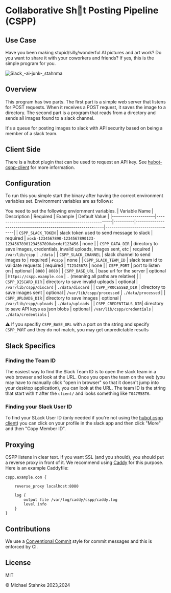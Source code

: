 # Collaborative Sh💩t Posting Pipeline (CSPP)

## Use Case

Have you been making stupid/silly/wonderful AI pictures and art work? Do you want to share it with your coworkers and friends? If yes, this is the simple program for you.

![Slack_-_ai-junk_-_stahnma](https://github.com/stahnma/mandatoryFun/assets/6961/f7f25bb2-33b2-40f8-bb62-b87d49904f62)


## Overview
This program has two parts. The first part is a simple web server that listens for POST requests. When it receives a POST request, it saves the image to a directory. The second part is a program that reads from a directory and sends all images found to a slack channel.

It's a queue for posting images to slack with API security based on being a member of a slack team.

## Client Side

There is a hubot plugin that can be used to request an API key. See [hubot-cspp-client](../hubot-modules/hubot-cspp-client/README.md) for more information.

## Configuration

To run this you simple start the binary after having the correct environment variables set. Environment variables are as follows:

You need to set the following enviornment variables.
| Variable Name       | Description                                            | Required | Example                                                      | Default Value                   |
|---------------------|--------------------------------------------------------|----------|--------------------------------------------------------------|---------------------------------|
| `CSPP_SLACK_TOKEN`    | slack token used to send message to slack              | required | `xoxb-1234567890-1234567890123-12345678901234567890abcdef123456` | none                            |
| `CSPP_DATA_DIR`       | directory to save images, credentials, invalid uploads, images sent, etc | required | `/var/lib/cspp`                                              | `./data`                        |
| `CSPP_SLACK_CHANNEL` | slack channel to send images to                        | required | `#cspp`                                                      | none                            |
| `CSPP_SLACK_TEAM_ID`  | slack team id to validate requests                     | required | `T12345678`                                                  | none                            |
| `CSPP_PORT`           | port to listen on                                      | optional | `8080`                                                       | `8080`                          |
| `CSPP_BASE_URL`       | base url for the server                                | optional | `https://cspp.example.com`                                   | `.` (meaning all paths are relative) |
| `CSPP_DISCARD_DIR`    | directory to save invalid uploads                      | optional | `/var/lib/cspp/discard`                                      | `./data/discard`                |
| `CSPP_PROCESSED_DIR`  | directory to save images sent                          | optional | `/var/lib/cspp/processed`                                    | `./data/processed`              |
| `CSPP_UPLOADS_DIR`    | directory to save images                               | optional | `/var/lib/cspp/uploads`                                      | `./data/uploads`                |
| `CSPP_CREDENTIALS_DIR`| directory to save API keys as json blobs               | optional | `/var/lib/cspp/credentials`                                  | `./data/credentials`           |

:warning: If you specifiy `CSPP_BASE_URL` with a port on the string and specify `CSPP_PORT` and they do not match, you may get unpredictable results

## Slack Specifics

### Finding the Team ID

The easiest way to find the Slack Team ID is to open the slack team in a web browser and look at the URL. Once you open the team on the web (you may have to manually click "open in browser" so that it doesn't jump into your desktop application), you can look at the URL. The team ID is the string that start with `T` after the `client/` and looks something like `T047M58T6`.

### Finding your Slack User ID

To find your SLack User ID (only needed if you're not using the [hubot cspp client](../hubot-modules/hubot-cspp-client)) you can click on your profile in the slack app and then click "More" and then "Copy Member ID".

## Proxying

CSPP listens in clear text. If you want SSL (and you should), you should put a reverse proxy in front of it. We recommend using [Caddy](https://caddyserver.com/) for this purpose. Here is an example Caddyfile:

```caddy
cspp.example.com {

    reverse_proxy localhost:8080

    log {
        output file /var/log/caddy/cspp/caddy.log
        level info
    }
}
```
## Contributions

We use a [Conventional Commit](https://www.conventionalcommits.org/en/v1.0.0/) style for commit messages and this is enforced by CI.

## License
MIT

© Michael Stahnke 2023,2024
